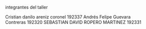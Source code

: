 integrantes del taller 

Cristian danilo areniz coronel 192337
Andrés Felipe Guevara Contreras 192320
SEBASTIAN DAVID ROPERO MARTINEZ 192331

